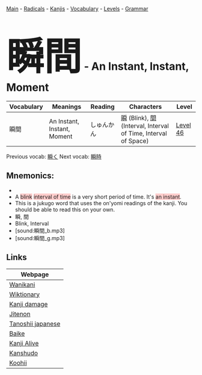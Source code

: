 <style> bigfont {font-size: 100px}</style>
[Main](../README.md) -
[Radicals](../radicals.md) -
[Kanjis](../kanjis.md) -
[Vocabulary](../vocabulary.md) -
[Levels](../levels.md) -
[Grammar](../grammar.md)
# <bigfont> 瞬間</bigfont> - An Instant, Instant, Moment 

| Vocabulary | Meanings | Reading | Characters | Level |
| --- | --- | --- | --- | --- |
| 瞬間 | An Instant, Instant, Moment | しゅんかん |  [瞬](../kanjis/瞬.md) (Blink), [間](../kanjis/間.md) (Interval, Interval of Time, Interval of Space) | [Level 46](../levels/wk_level46.md) |

Previous vocab: [瞬く](瞬く.md) Next vocab: [瞬時](瞬時.md) 

## Mnemonics:

* 
* A <span style="background-color:#ffcccb"> blink</span> <span style="background-color:#ffcccb"> interval of time</span> is a very short period of time. It's <span style="background-color:#ffcccb"> an instant</span>.
* This is a jukugo word that uses the on'yomi readings of the kanji. You should be able to read this on your own.
* 瞬, 間
* Blink, Interval
* [sound:瞬間_b.mp3]
* [sound:瞬間_g.mp3]


## Links 

| Webpage |
| --- |
| [Wanikani          ](https://www.wanikani.com/kanji/瞬間) |
| [Wiktionary        ](https://en.wiktionary.org/wiki/瞬間) |
| [Kanji damage      ](http://www.kanjidamage.com/kanji/search?utf8=✓&q=瞬間) |
| [Jitenon           ](https://jitenon.com/kanji/瞬間) |
| [Tanoshii japanese ](https://www.tanoshiijapanese.com/dictionary/kanji.cfm?k=瞬間) |
| [Baike             ](https://baike.baidu.com/item/瞬間) |
| [Kanji Alive       ](https://app.kanjialive.com/瞬間) |
| [Kanshudo          ](https://www.kanshudo.com/searchmn?q=瞬間) |
| [Koohii            ](https://kanji.koohii.com/study/kanji/瞬間) |
